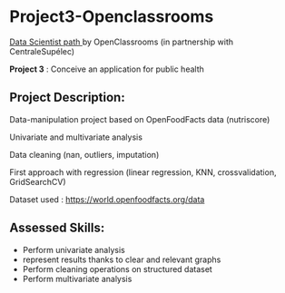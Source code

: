 # Project3-Openclassrooms
<p><a href="https://openclassrooms.com/fr/paths/164-data-scientist">Data Scientist path </a>by OpenClassrooms (in partnership with CentraleSupélec)</p>

**Project 3** : Conceive an application for public health

## Project Description:

Data-manipulation project based on OpenFoodFacts data (nutriscore)

Univariate and multivariate analysis

Data cleaning (nan, outliers, imputation)

First approach with regression (linear regression, KNN, crossvalidation, GridSearchCV)

Dataset used : https://world.openfoodfacts.org/data

## Assessed Skills:

* Perform univariate analysis 
* represent results thanks to clear and relevant graphs
* Perform cleaning operations on structured dataset
* Perform multivariate analysis
